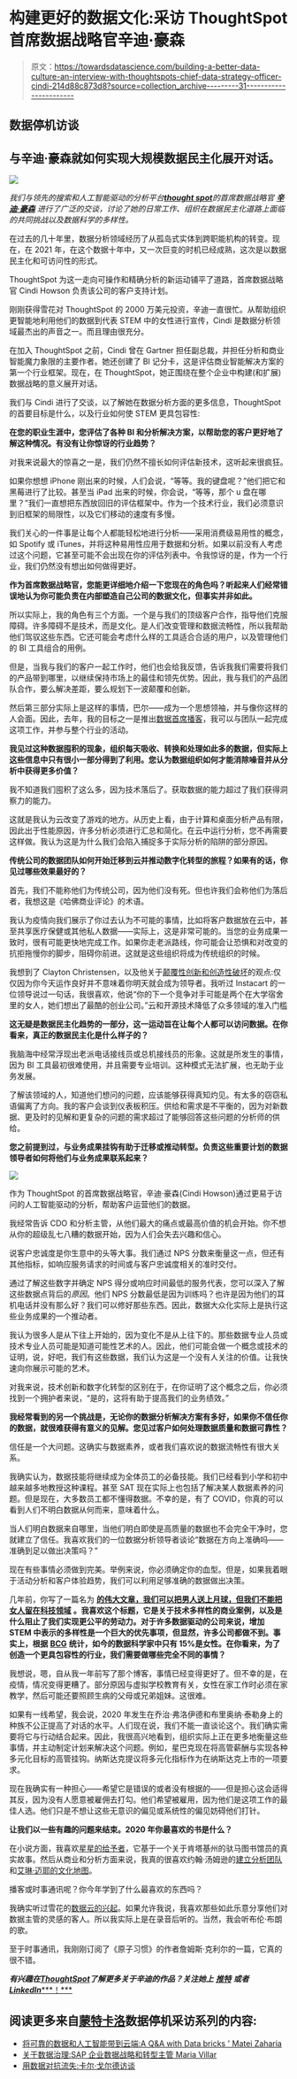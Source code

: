# 构建更好的数据文化:采访 ThoughtSpot 首席数据战略官辛迪·豪森

> 原文：<https://towardsdatascience.com/building-a-better-data-culture-an-interview-with-thoughtspots-chief-data-strategy-officer-cindi-214d88c873d8?source=collection_archive---------31----------------------->

## 数据停机访谈

## 与辛迪·豪森就如何实现大规模数据民主化展开对话。

![](img/f84a90d71db29b25c63d0f2605653d4a.png)

*我们与领先的搜索和人工智能驱动的分析平台*[***thought spot***](https://www.thoughtspot.com/)*的首席数据战略官* [***辛迪·豪森***](https://www.linkedin.com/in/biscorecard) *进行了广泛的交谈，讨论了她的日常工作、组织在数据民主化道路上面临的共同挑战以及数据科学的多样性。*

在过去的几十年里，数据分析领域经历了从孤岛式实体到跨职能机构的转变。现在，在 2021 年，在这个数据十年中，又一次巨变的时机已经成熟，这次是以数据民主化和可访问性的形式。

ThoughtSpot 为这一走向可操作和精确分析的新运动铺平了道路，首席数据战略官 Cindi Howson 负责该公司的客户支持计划。

刚刚获得雪花对 ThoughtSpot 的 2000 万美元投资，辛迪一直很忙。从帮助组织更智能地利用他们的数据到代表 STEM 中的女性进行宣传，Cindi 是数据分析领域最杰出的声音之一。而且理由很充分。

在加入 ThoughtSpot 之前，Cindi 曾在 Gartner 担任副总裁，并担任分析和商业智能魔力象限的主要作者。她还创建了 BI 记分卡，这是评估商业智能解决方案的第一个行业框架。现在，在 ThoughtSpot，她正围绕在整个企业中构建(和扩展)数据战略的意义展开对话。

我们与 Cindi 进行了交谈，以了解她在数据分析方面的更多信息，ThoughtSpot 的首要目标是什么，以及行业如何使 STEM 更具包容性:

**在您的职业生涯中，您评估了各种 BI 和分析解决方案，以帮助您的客户更好地了解这种情况。有没有让你惊讶的行业趋势？**

对我来说最大的惊喜之一是，我们仍然不擅长如何评估新技术，这听起来很疯狂。

如果你想想 iPhone 刚出来的时候，人们会说，“等等。我的键盘呢？”他们把它和黑莓进行了比较。甚至当 iPad 出来的时候，你会说，“等等，那个 u 盘在哪里？”我们一直想把东西放回旧的评估框架中。作为一个技术行业，我们必须意识到旧框架的局限性，以及它们移动的速度有多慢。

我们关心的一件事是让每个人都能轻松地进行分析——采用消费级易用性的概念，如 Spotify 或 iTunes，并将这种易用性应用于数据和分析。如果以前没有人考虑过这个问题，它甚至可能不会出现在你的评估列表中。令我惊讶的是，作为一个行业，我们仍然没有想出如何做得更好。

**作为首席数据战略官，您能更详细地介绍一下您现在的角色吗？听起来人们经常错误地认为你可能负责在内部塑造自己公司的数据文化，但事实并非如此。**

所以实际上，我的角色有三个方面。一个是与我们的顶级客户合作，指导他们克服障碍。许多障碍不是技术，而是文化。是人们改变管理和数据流畅性，所以我帮助他们驾驭这些东西。它还可能会考虑什么样的工具适合合适的用户，以及管理他们的 BI 工具组合的用例。

但是，当我与我们的客户一起工作时，他们也会给我反馈，告诉我我们需要将我们的产品带到哪里，以继续保持市场上的最佳和领先优势。因此，我与我们的产品团队合作，要么解决差距，要么规划下一波颠覆和创新。

然后第三部分实际上是这样的事情，巴尔——成为一个思想领袖，并与像你这样的人会面。因此，去年，我的目标之一是推出[数据首席播客](https://www.thoughtspot.com/data-chief/podcast)，我可以与团队一起完成这项工作，并参与整个行业的活动。

**我见过这种数据囤积的现象，组织每天吸收、转换和处理如此多的数据，但实际上这些信息中只有很小一部分得到了利用。您认为数据组织如何才能消除噪音并从分析中获得更多价值？**

我不知道我们囤积了这么多，因为技术落后了。获取数据的能力超过了我们获得洞察力的能力。

这就是我认为云改变了游戏的地方。从历史上看，由于计算和桌面分析产品有限，因此出于性能原因，许多分析必须进行汇总和简化。在云中运行分析，您不再需要这样做。我认为这是为什么我们会陷入捕捉多于实际分析的陷阱的部分原因。

**传统公司的数据团队如何开始迁移到云并推动数字化转型的旅程？如果有的话，你见过哪些效果最好的？**

首先，我们不能称他们为传统公司，因为他们没有死。但也许我们会称他们为落后者，我想这是《哈佛商业评论》的术语。

我认为疫情向我们展示了你过去认为不可能的事情，比如将客户数据放在云中，甚至共享医疗保健或其他私人数据——实际上，这是非常可能的。当您的业务成果一致时，很有可能更快地完成工作。如果你走老派路线，你可能会让恐惧和对改变的抗拒拖慢你的脚步，阻碍你前进。这就是这些组织将成为传统组织的时候。

我想到了 Clayton Christensen，以及他关于[颠覆性创新和创造性破坏](https://hbr.org/2015/12/what-is-disruptive-innovation)的观点:仅仅因为你今天运作良好并不意味着你明天就会成为领导者。我听过 Instacart 的一位领导说过一句话，我很喜欢，他说“你的下一个竞争对手可能是两个在大学宿舍里的女人，她们想出了最酷的创业公司。”云和开源技术降低了众多领域的准入门槛

**这无疑是数据民主化趋势的一部分，这一运动旨在让每个人都可以访问数据。在你看来，真正的数据民主化是什么样子的？**

我脑海中经常浮现出老派电话接线员或总机接线员的形象。这就是所发生的事情，因为 BI 工具最初很难使用，并且需要专业培训。这种模式无法扩展，也无助于业务发展。

了解该领域的人，知道他们想问的问题，应该能够获得真知灼见。有太多的窃窃私语偏离了方向。我的客户会谈到仪表板积压。供给和需求是不平衡的，因为对新数据、更及时的见解和更复杂的问题的需求超过了能够回答这些问题的分析师的供给。

**您之前提到过，与业务成果挂钩有助于迁移或推动转型。负责这些重要计划的数据领导者如何将他们与业务成果联系起来？**

![](img/2122bc6ec4375977831ca952861bcb72.png)

作为 ThoughtSpot 的首席数据战略官，辛迪·豪森(Cindi Howson)通过更易于访问的人工智能驱动的分析，帮助客户运营他们的数据。

我经常告诉 CDO 和分析主管，从他们最大的痛点或最高价值的机会开始。你不想从你的超级乱七八糟的数据开始，因为人们会失去兴趣和信心。

说客户忠诚度是你生意中的头等大事。我们通过 NPS 分数来衡量这一点，但还有其他指标，如响应服务请求的时间或与客户忠诚度相关的准时交付。

通过了解这些数字并确定 NPS 得分或响应时间最低的服务代表，您可以深入了解这些数据点背后的*原因*。他们 NPS 分数最低是因为训练吗？也许是因为他们的耳机电话并没有那么好？我们可以修好那些东西。因此，数据大众化实际上是执行这些业务成果的一个推动者。

我认为很多人是从下往上开始的，因为变化不是从上往下的。那些数据专业人员或技术专业人员可能是知道可能性艺术的人。因此，他们可能会做一个概念或技术的证明，说，好吧，我们有这些数据，我们认为这是一个没有人关注的价值。让我快速向你展示可能的艺术。

对我来说，技术创新和数字化转型的区别在于，在你证明了这个概念之后，你必须找到一个拥护者来说，“是的，这将有助于提高我们的业务绩效。”

**我经常看到的另一个挑战是，无论你的数据分析解决方案有多好，如果你不信任你的数据，就很难获得有意义的见解。您见过客户如何处理数据质量和数据可靠性？**

信任是一个大问题。这确实与数据素养，或者我们喜欢说的数据流畅性有很大关系。

我确实认为，数据技能将继续成为全体员工的必备技能。我们已经看到小学和初中越来越多地教授这种课程。甚至 SAT 现在实际上也包括了解决某人数据素养的问题。但是现在，大多数员工都不懂得数据。不幸的是，有了 COVID，你真的可以看到人们不明白数据从何而来，意味着什么。

当人们明白数据来自哪里，当他们明白即使是高质量的数据也不会完全干净时，您就建立了信任。我喜欢我们的一位数据分析领导者谈论“数据在方向上准确吗——准确到足以做出决策吗？”

现在有些事情必须做到完美。举例来说，你必须确定你的血型。但是，如果我着眼于活动分析和客户体验趋势，我们可以利用足够准确的数据做出决策。

几年前，你写了一篇名为 [**的伟大文章，我们可以把男人送上月球，但我们不能把女人留在科技领域**](https://www.thoughtspot.com/thoughtspot-blog/we-can-put-man-moon-we-can%E2%80%99t-keep-women-tech) **。我喜欢这个标题，它是关于技术多样性的商业案例，以及是什么阻止了我们实现更公平的劳动力。对于许多数据驱动的公司来说，增加 STEM 中表示的多样性是一个巨大的优先事项，但显然，许多公司都做不到。事实上，根据** [**BCG**](https://www.bcg.com/en-us/publications/2020/what-keeps-women-out-data-science) **统计，如今的数据科学家中只有 15%是女性。在你看来，为了创造一个更具包容性的行业，我们需要做哪些完全不同的事情？**

我想说，嗯，自从我一年前写了那个博客，事情已经变得更好了。但不幸的是，在疫情，情况变得更糟了。部分原因与虚拟学校教育有关，女性在家工作时必须在家教学，然后可能还要照顾生病的父母或兄弟姐妹。这很难。

如果有一线希望，我会说，2020 年发生在乔治·弗洛伊德和布里奥纳·泰勒身上的种族不公正提高了对话的水平。人们现在说，我们不能一直谈论这个。我们确实需要将它与行动结合起来。因此，我很高兴地看到，组织实际上正在更多地衡量这些事情，并主动制定计划来解决这个问题。例如，星巴克现在将高管薪酬与实现各种多元化目标的高管挂钩。纳斯达克提议将多元化指标作为在纳斯达克上市的一项要求。

现在我确实有一种担心——希望它是错误的或者没有根据的——但是担心这会适得其反，因为没有人愿意被雇佣去打勾。他们希望被雇用，因为他们是这项工作的最佳人选。他们只是不想让这些无意识的偏见或系统性的偏见妨碍他们打针。

**让我们以一些有趣的问题来结束。2020 年你最喜欢的书是什么？**

在小说方面，我喜欢[星星的给予者](https://www.jojomoyes.com/books/the-giver-of-stars/)，它基于一个关于肯塔基州的驮马图书馆员的真实故事。然后从商业和分析方面来说，我真的很喜欢约翰·汤姆逊的[建立分析团队](https://www.packtpub.com/product/building-analytics-teams/9781800203167)和[艾琳·迈耶的文化地图](https://erinmeyer.com/books/the-culture-map/)。

播客或时事通讯呢？你今年学到了什么最喜欢的东西吗？

我确实听过雪花的[数据云的兴起](https://www.snowflake.com/rise-of-the-data-cloud-podcast/)。如果允许我说，我喜欢那些如此乐意分享他们对数据主管的灵感的客人。所以我实际上是在录音后听的。当然，我会听布伦·布朗的歌。

至于时事通讯，我刚刚订阅了《原子习惯》的作者詹姆斯·克利尔的一篇，它真的很不错。

***有兴趣在***[***ThoughtSpot***](https://www.thoughtspot.com/)***了解更多关于辛迪的作品？关注她上*** [***推特***](https://twitter.com/biscorecard?lang=en) ***或者***[***LinkedIn******！***](https://www.linkedin.com/in/biscorecard)

## 阅读更多来自[蒙特卡洛](https://www.montecarlodata.com/)数据停机采访系列的内容:

*   [将可靠的数据和人工智能带到云端:A Q&A with Data bricks ' Matei Zaharia](https://www.montecarlodata.com/conversation-with-databricks-matei-zaharia/)
*   [关于数据治理:SAP 企业数据战略和转型主管 Maria Villar](https://www.montecarlodata.com/data-downtime-podcast-maria-villar-head-of-enterprise-data-strategy-and-transformation-sap/)
*   [用数据对抗流失:卡尔·戈尔德访谈](https://www.montecarlodata.com/fighting-churn-with-data-an-interview-with-zuora-chief-data-scientist-carl-gold/)